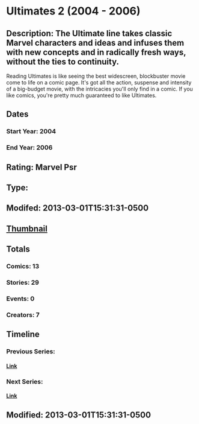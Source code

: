 # Ultimates 2 (2004 - 2006)
## Description: The Ultimate line takes classic Marvel characters and ideas and infuses them with new concepts and in radically fresh ways, without the ties to continuity.
Reading Ultimates is like seeing the best widescreen, blockbuster movie come to life on a comic page. It's got all the action, suspense and intensity of a big-budget movie, with the intricacies you'll only find in a comic. If you like comics, you're pretty much guaranteed to like Ultimates.
## Dates
### Start Year: 2004
### End Year: 2006
## Rating: Marvel Psr
## Type: 
## Modifed: 2013-03-01T15:31:31-0500
## [Thumbnail](http://i.annihil.us/u/prod/marvel/i/mg/9/20/51310fa5ef2e9.jpg)
## Totals
### Comics: 13
### Stories: 29
### Events: 0
### Creators: 7
## Timeline
### Previous Series: 
#### [Link]()
### Next Series: 
#### [Link]()
## Modified: 2013-03-01T15:31:31-0500
